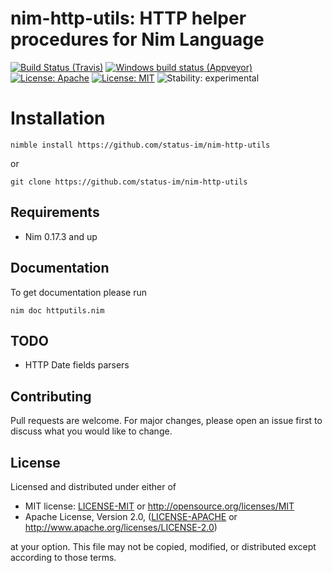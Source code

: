 # nim-http-utils: HTTP helper procedures for Nim Language

[![Build Status (Travis)](https://img.shields.io/travis/status-im/nim-http-utils/master.svg?label=Linux%20/%20macOS "Linux/macOS build status (Travis)")](https://travis-ci.org/status-im/nim-http-utils)
[![Windows build status (Appveyor)](https://img.shields.io/appveyor/ci/nimbus/nim-http-utils/master.svg?label=Windows "Windows build status (Appveyor)")](https://ci.appveyor.com/project/nimbus/nim-http-utils)
[![License: Apache](https://img.shields.io/badge/License-Apache%202.0-blue.svg)](https://opensource.org/licenses/Apache-2.0)
[![License: MIT](https://img.shields.io/badge/License-MIT-blue.svg)](https://opensource.org/licenses/MIT)
![Stability: experimental](https://img.shields.io/badge/stability-experimental-orange.svg)

# Installation

```
nimble install https://github.com/status-im/nim-http-utils
```
or
```
git clone https://github.com/status-im/nim-http-utils
```

## Requirements

* Nim 0.17.3 and up

## Documentation

To get documentation please run
```
nim doc httputils.nim
```

## TODO

* HTTP Date fields parsers

## Contributing

Pull requests are welcome. For major changes, please open an issue first to discuss what you would like to change.

## License

Licensed and distributed under either of

* MIT license: [LICENSE-MIT](LICENSE-MIT) or http://opensource.org/licenses/MIT
* Apache License, Version 2.0, ([LICENSE-APACHE](LICENSE-APACHE) or http://www.apache.org/licenses/LICENSE-2.0)

at your option. This file may not be copied, modified, or distributed except according to those terms.

